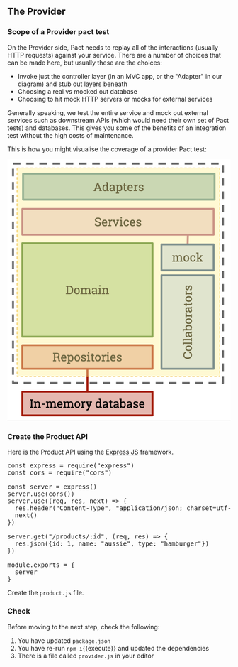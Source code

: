 ## The Provider

### Scope of a Provider pact test

On the Provider side, Pact needs to replay all of the interactions \(usually HTTP requests\) against your service. There are a number of choices that can be made here, but usually these are the choices:

* Invoke just the controller layer \(in an MVC app, or the "Adapter" in our diagram\) and stub out layers beneath
* Choosing a real vs mocked out database
* Choosing to hit mock HTTP servers or mocks for external services

Generally speaking, we test the entire service and mock out external services such as downstream APIs \(which would need their own set of Pact tests\) and databases. This gives you some of the benefits of an integration test without the high costs of maintenance.

This is how you might visualise the coverage of a provider Pact test:

![Provider side Pact test scope](./assets/provider-test-coverage.png)

### Create the Product API

Here is the Product API using the [Express JS](https://expressjs.com) framework.

<pre class="file" data-filename="provider.js" data-target="replace">
const express = require("express")
const cors = require("cors")

const server = express()
server.use(cors())
server.use((req, res, next) => {
  res.header("Content-Type", "application/json; charset=utf-8")
  next()
})

server.get("/products/:id", (req, res) => {
  res.json({id: 1, name: "aussie", type: "hamburger"})
})

module.exports = {
  server
}
</pre>

Create the `product.js` file.

### Check

Before moving to the next step, check the following:

1. You have updated `package.json`
1. You have re-run `npm i`{{execute}} and updated the dependencies
1. There is a file called `provider.js` in your editor